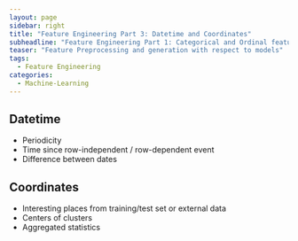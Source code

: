 ```yaml
---
layout: page
sidebar: right
title: "Feature Engineering Part 3: Datetime and Coordinates"
subheadline: "Feature Engineering Part 1: Categorical and Ordinal features"
teaser: "Feature Preprocessing and generation with respect to models"
tags:
  - Feature Engineering
categories:
  - Machine-Learning
---
```


## Datetime

- Periodicity
- Time since row-independent / row-dependent event
- Difference between dates

## Coordinates

- Interesting places from training/test set or external data
- Centers of clusters
- Aggregated statistics

